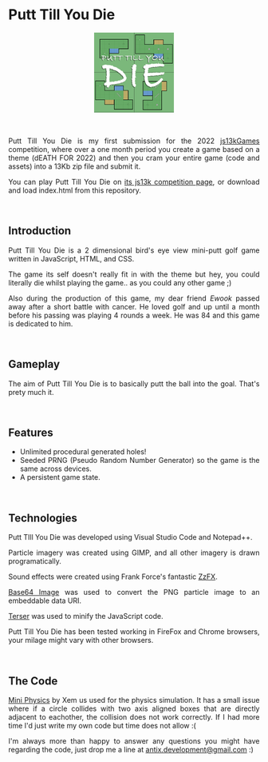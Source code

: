 <div align="justify">

# Putt Till You Die

<p align="center"><img src="https://github.com/Antix-Development/Putt-Till-You-Die/blob/master/img/160X160.png"></p>

<br>

Putt Till You Die is my first submission for the 2022 [js13kGames](https://js13kgames.com) competition, where over a one month period you create a game based on a theme (dEATH FOR 2022) and then you cram your entire game (code and assets) into a 13Kb zip file and submit it.

You can play Putt Till You Die on [its js13k competition page](https://js13kgames.com/entries/), or download and load index.html from this repository.

<br>

## Introduction

Putt Till You Die is a 2 dimensional bird's eye view mini-putt golf game written in JavaScript, HTML, and CSS.

The game its self doesn't really fit in with the theme but hey, you could literally die whilst playing the game.. as you could any other game ;)

Also during the production of this game, my dear friend *Ewook* passed away after a short battle with cancer. He loved golf and up until a month before his passing was playing 4 rounds a week. He was 84 and this game is dedicated to him.

<br>

## Gameplay

The aim of Putt Till You Die is to basically putt the ball into the goal. That's prety much it.

<br>

## Features

- Unlimited procedural generated holes!
- Seeded PRNG (Pseudo Random Number Generator) so the game is the same across devices.
- A persistent game state.

<br>

## Technologies

Putt TIll You Die was developed using Visual Studio Code and Notepad++.

Particle imagery was created using GIMP, and all other imagery is drawn programatically.

Sound effects were created using Frank Force's fantastic [ZzFX](https://killedbyapixel.github.io/ZzFX/).

[Base64 Image](https://www.base64-image.de) was used to convert the PNG particle image to an embeddable data URI.

[Terser](https://terser.org/) was used to minify the JavaScript code.

Putt Till You Die has been tested working in FireFox and Chrome browsers, your milage might vary with other browsers.

<br>

## The Code

[Mini Physics](https://github.com/xem/mini2Dphysics) by Xem us used for the physics simulation. It has a small issue where if a circle collides with two axis aligned boxes that are directly adjacent to eachother, the collision does not work correctly. If I had more time I'd just write my own code but time does not allow :(

I'm always more than happy to answer any questions you might have regarding the code, just drop me a line at antix.development@gmail.com :)

</div>